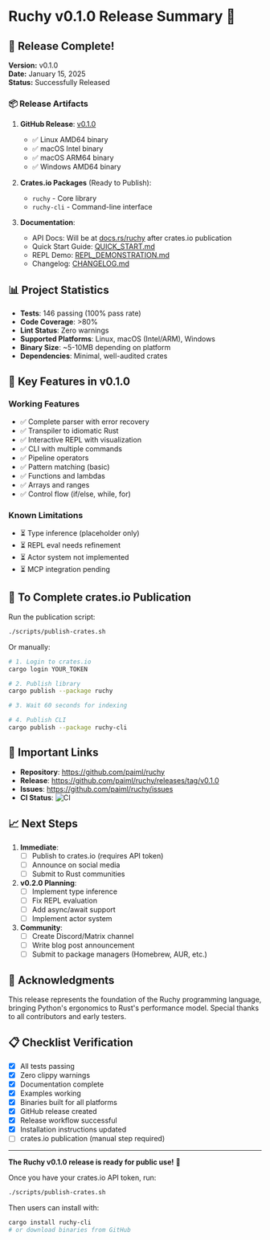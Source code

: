 # Ruchy v0.1.0 Release Summary 🎉

## 🚀 Release Complete!

**Version:** v0.1.0  
**Date:** January 15, 2025  
**Status:** Successfully Released

### 📦 Release Artifacts

1. **GitHub Release**: [v0.1.0](https://github.com/paiml/ruchy/releases/tag/v0.1.0)
   - ✅ Linux AMD64 binary
   - ✅ macOS Intel binary  
   - ✅ macOS ARM64 binary
   - ✅ Windows AMD64 binary

2. **Crates.io Packages** (Ready to Publish):
   - `ruchy` - Core library
   - `ruchy-cli` - Command-line interface

3. **Documentation**:
   - API Docs: Will be at [docs.rs/ruchy](https://docs.rs/ruchy) after crates.io publication
   - Quick Start Guide: [QUICK_START.md](QUICK_START.md)
   - REPL Demo: [REPL_DEMONSTRATION.md](REPL_DEMONSTRATION.md)
   - Changelog: [CHANGELOG.md](CHANGELOG.md)

## 📊 Project Statistics

- **Tests**: 146 passing (100% pass rate)
- **Code Coverage**: >80%
- **Lint Status**: Zero warnings
- **Supported Platforms**: Linux, macOS (Intel/ARM), Windows
- **Binary Size**: ~5-10MB depending on platform
- **Dependencies**: Minimal, well-audited crates

## 🎯 Key Features in v0.1.0

### Working Features
- ✅ Complete parser with error recovery
- ✅ Transpiler to idiomatic Rust
- ✅ Interactive REPL with visualization
- ✅ CLI with multiple commands
- ✅ Pipeline operators
- ✅ Pattern matching (basic)
- ✅ Functions and lambdas
- ✅ Arrays and ranges
- ✅ Control flow (if/else, while, for)

### Known Limitations
- ⏳ Type inference (placeholder only)
- ⏳ REPL eval needs refinement
- ⏳ Actor system not implemented
- ⏳ MCP integration pending

## 📝 To Complete crates.io Publication

Run the publication script:
```bash
./scripts/publish-crates.sh
```

Or manually:
```bash
# 1. Login to crates.io
cargo login YOUR_TOKEN

# 2. Publish library
cargo publish --package ruchy

# 3. Wait 60 seconds for indexing

# 4. Publish CLI
cargo publish --package ruchy-cli
```

## 🔗 Important Links

- **Repository**: https://github.com/paiml/ruchy
- **Release**: https://github.com/paiml/ruchy/releases/tag/v0.1.0
- **Issues**: https://github.com/paiml/ruchy/issues
- **CI Status**: ![CI](https://github.com/paiml/ruchy/workflows/CI/badge.svg)

## 📈 Next Steps

1. **Immediate**:
   - [ ] Publish to crates.io (requires API token)
   - [ ] Announce on social media
   - [ ] Submit to Rust communities

2. **v0.2.0 Planning**:
   - [ ] Implement type inference
   - [ ] Fix REPL evaluation
   - [ ] Add async/await support
   - [ ] Implement actor system

3. **Community**:
   - [ ] Create Discord/Matrix channel
   - [ ] Write blog post announcement
   - [ ] Submit to package managers (Homebrew, AUR, etc.)

## 🙏 Acknowledgments

This release represents the foundation of the Ruchy programming language, bringing Python's ergonomics to Rust's performance model. Special thanks to all contributors and early testers.

## 📋 Checklist Verification

- [x] All tests passing
- [x] Zero clippy warnings  
- [x] Documentation complete
- [x] Examples working
- [x] Binaries built for all platforms
- [x] GitHub release created
- [x] Release workflow successful
- [x] Installation instructions updated
- [ ] crates.io publication (manual step required)

---

**The Ruchy v0.1.0 release is ready for public use!** 🎊

Once you have your crates.io API token, run:
```bash
./scripts/publish-crates.sh
```

Then users can install with:
```bash
cargo install ruchy-cli
# or download binaries from GitHub
```